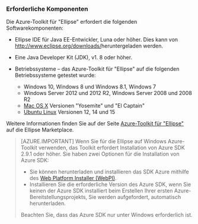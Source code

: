 ### <a name="prerequisites"></a>Erforderliche Komponenten

Die Azure-Toolkit für "Ellipse" erfordert die folgenden Softwarekomponenten:

* Ellipse IDE für Java EE-Entwickler, Luna oder höher. Dies kann von <http://www.eclipse.org/downloads/>heruntergeladen werden.

* Eine Java Developer Kit (JDK), v1. 8 oder höher. 

* Betriebssysteme – das Azure-Toolkit für "Ellipse" auf die folgenden Betriebssysteme getestet wurde:

    * Windows 10, Windows 8 und Windows 8.1, Windows 7
    * Windows Server 2012 und 2012 R2, Windows Server 2008 und 2008 R2
    * [Mac OS X](http://www.apple.com/osx) Versionen "Yosemite" und "El Captain"
    * [Ubuntu Linux](http://www.ubuntu.com) Versionen 12, 14 und 15

Weitere Informationen finden Sie auf der Seite [Azure-Toolkit für "Ellipse"](http://marketplace.eclipse.org/content/azure-toolkit-eclipse) auf die Ellipse Marketplace.

> [AZURE.IMPORTANT] Wenn Sie für die Ellipse auf Windows Azure-Toolkit verwenden, das Toolkit erfordert Installation von Azure SDK 2.9.1 oder höher. Sie haben zwei Optionen für die Installation von Azure SDK:
> 
> * Sie können herunterladen und installieren das SDK Azure mithilfe des [Web Platform Installer (WebPI)](http://go.microsoft.com/fwlink/?LinkID=252838).
> * Installieren Sie die erforderliche Version des Azure SDK, wenn Sie keinen der Azure SDK installiert beim Erstellen Ihrer ersten Azure-Bereitstellungsprojekts, Sie werden aufgefordert, automatisch herunterladen.
> 
> Beachten Sie, dass das Azure SDK nur unter Windows erforderlich ist.
